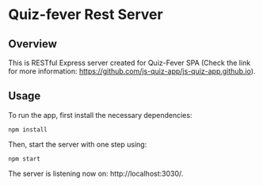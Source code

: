 # Quiz-fever Rest Server
     
## Overview 

This is RESTful Express server created for Quiz-Fever SPA (Check the link for more information: https://github.com/js-quiz-app/js-quiz-app.github.io). 

## Usage

To run the app, first install the necessary dependencies:

`npm install`

Then, start the server with one step using:

`npm start`

The server is listening now on: http://localhost:3030/.
